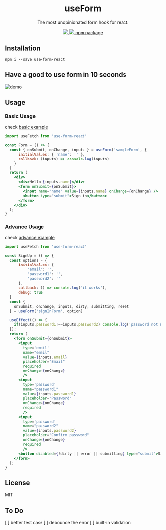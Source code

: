 <h1 align="center">useForm</h1>
<p align="center">The most unopinionated form hook for react.</p>
<p align="center">
  <a href="https://github.com/amazingandyyy/use-form/pulls">
    <img src="https://camo.githubusercontent.com/d4e0f63e9613ee474a7dfdc23c240b9795712c96/68747470733a2f2f696d672e736869656c64732e696f2f62616467652f5052732d77656c636f6d652d627269676874677265656e2e737667" />
  </a>
  <a href="https://circleci.com/gh/amazingandyyy/use-form-react">
    <img src="https://circleci.com/gh/amazingandyyy/use-form-react.svg?style=svg" />
  </a>
  <a href="https://www.npmjs.com/package/use-form-react">
    npm package
  </a>
</p>

## Installation

```shell
npm i --save use-form-react
```

## Have a good to use form in 10 seconds

![demo](https://media.giphy.com/media/jkYpOoNMkZAk8y9u8F/giphy.gif)

## Usage

### Basic Usage

check [basic example](https://github.com/amazingandyyy/use-form-react/blob/master/examples/basic/index.js)

```jsx
import useFetch from 'use-form-react'

const Form = () => {
  const { onSubmit, onChange, inputs } = useForm('sampleForm', {
      initialValues: { 'name': '' },
      callback: (inputs) => console.log(inputs)
    }
  )
  return (
    <div>
      <div>Hello {inputs.name}</div>
      <form onSubmit={onSubmit}>
        <input name="name" value={inputs.name} onChange={onChange} />
        <button type="submit">Sign in</button>
      </form>
    </div>
  );
}
```

### Advance Usage

check [advance example](https://github.com/amazingandyyy/use-form-react/blob/master/examples/advance/index.js)

```jsx
import useFetch from 'use-form-react'

const SignUp = () => {
  const options = {
      initialValues: {
          'email': '',
          'password1': '',
          'password2': ''
      },
      callback: () => console.log('it works'),
      debug: true
  }
  const {
    onSubmit, onChange, inputs, dirty, submitting, reset
  } = useForm('signInForm', option)
  
  useEffect(() => {
    if(inputs.password1!==inputs.password2) console.log('password not matched')
  });
  return (
    <form onSubmit={onSubmit}>
      <input
        type='email'
        name="email"
        value={inputs.email}
        placeholder="Email"
        required
        onChange={onChange}
        />
      <input
        type='password'
        name="password1"
        value={inputs.password1}
        placeholder="Password"
        onChange={onChange}
        required
        />
      <input
        type='password'
        name="password2"
        value={inputs.password2}
        placeholder="Confirm password"
        onChange={onChange}
        required
        />
      <button disabled={!dirty || error || submitting} type="submit">Sign up</button>
    </form>
  );
}
```

## License

MIT

## To Do

[ ] better test case
[ ] debounce the error
[ ] built-in validation